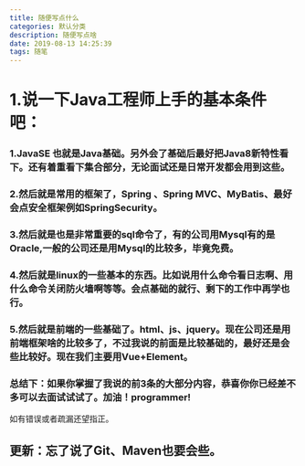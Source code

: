 ```yaml
---
title: 随便写点什么
categories: 默认分类
description: 随便写点啥
date: 2019-08-13 14:25:39
tags: 随笔
---
```

# 1.说一下Java工程师上手的基本条件吧：
### 1.JavaSE 也就是Java基础。另外会了基础后最好把Java8新特性看下。还有着重看下集合部分，无论面试还是日常开发都会用到这些。
### 2.然后就是常用的框架了，Spring 、Spring MVC、MyBatis、最好会点安全框架例如SpringSecurity。
### 3.然后就是也是非常重要的sql命令了，有的公司用Mysql有的是Oracle,一般的公司还是用Mysql的比较多，毕竟免费。
### 4.然后就是linux的一些基本的东西。比如说用什么命令看日志啊、用什么命令关闭防火墙啊等等。会点基础的就行、剩下的工作中再学也行。
### 5.然后就是前端的一些基础了。html、js、jquery。现在公司还是用前端框架啥的比较多了，不过我说的前面是比较基础的，最好还是会些比较好。现在我们主要用Vue+Element。
### 总结下：如果你掌握了我说的前3条的大部分内容，恭喜你你已经差不多可以去面试试试了。加油！programmer!
如有错误或者疏漏还望指正。

## 更新：忘了说了Git、Maven也要会些。

